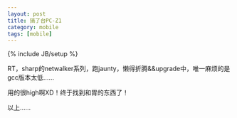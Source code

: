 ```yaml
---
layout: post
title: 搞了台PC-Z1
category: mobile
tags: [mobile]
---
```

{% include JB/setup %}

RT，sharp的netwalker系列，跑jaunty，懒得折腾&&upgrade中，唯一麻烦的是gcc版本太低……

用的很high啊XD！终于找到和胃的东西了！

以上……

